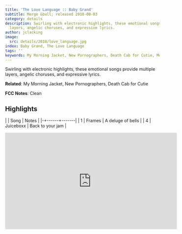 ```yaml
---
title: 'The Love Language :: Baby Grand'
subtitle: Merge &bull; released 2018-08-03
category: details
description: Swirling with electronic highlights, these emotional songs provide multiple
  layers, angelic choruses, and expressive lyrics.
author: jclacking
image:
  src: details/2018/love_language.jpg
index: Baby Grand, The Love Language
tags: ''
keywords: My Morning Jacket, New Pornographers, Death Cab for Cutie, Merge
---
```

Swirling with electronic highlights, these emotional songs provide multiple layers, angelic choruses, and expressive lyrics.<!--more-->

**Related**: My Morning Jacket, New Pornographers, Death Cab for Cutie

**FCC Notes**: Clean

## Highlights

| | Song | Notes |
|-+------+-------|
| 1 | Frames | A deluge of bells |
| 4 | Juiceboxx | Back to your jam |

<div class="tlo-detail-video"><iframe width="560" height="315" src="https://www.youtube.com/embed/F1WZLlyrvKs" frameborder="0" allow="autoplay; encrypted-media" allowfullscreen></iframe></div>

